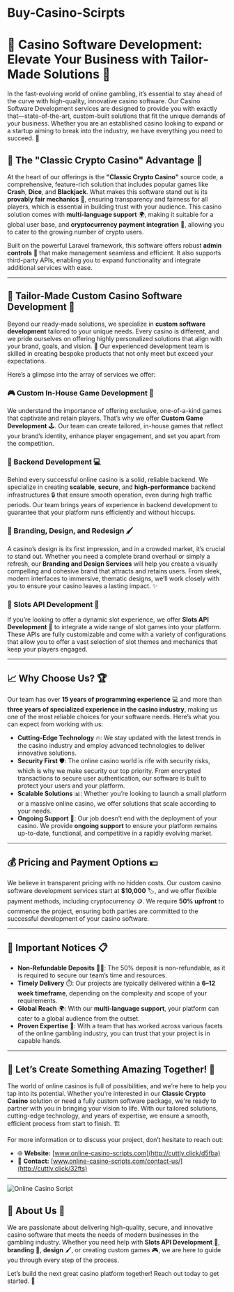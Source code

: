 # Buy-Casino-Scirpts


# 🎰 Casino Software Development: Elevate Your Business with Tailor-Made Solutions 🎲

In the fast-evolving world of online gambling, it’s essential to stay ahead of the curve with high-quality, innovative casino software. Our Casino Software Development services are designed to provide you with exactly that—state-of-the-art, custom-built solutions that fit the unique demands of your business. Whether you are an established casino looking to expand or a startup aiming to break into the industry, we have everything you need to succeed. 🎉

## 🚀 The "Classic Crypto Casino" Advantage 💎

At the heart of our offerings is the **"Classic Crypto Casino"** source code, a comprehensive, feature-rich solution that includes popular games like **Crash**, **Dice**, and **Blackjack**. What makes this software stand out is its **provably fair mechanics** 🎲, ensuring transparency and fairness for all players, which is essential in building trust with your audience. This casino solution comes with **multi-language support** 🌍, making it suitable for a global user base, and **cryptocurrency payment integration** 💸, allowing you to cater to the growing number of crypto users.

Built on the powerful Laravel framework, this software offers robust **admin controls** 🔧 that make management seamless and efficient. It also supports third-party APIs, enabling you to expand functionality and integrate additional services with ease.

---

## 🌟 Tailor-Made Custom Casino Software Development 🎨

Beyond our ready-made solutions, we specialize in **custom software development** tailored to your unique needs. Every casino is different, and we pride ourselves on offering highly personalized solutions that align with your brand, goals, and vision. 💼 Our experienced development team is skilled in creating bespoke products that not only meet but exceed your expectations.

Here’s a glimpse into the array of services we offer:

### 🎮 Custom In-House Game Development 🎰

We understand the importance of offering exclusive, one-of-a-kind games that captivate and retain players. That’s why we offer **Custom Game Development** 🕹️. Our team can create tailored, in-house games that reflect your brand’s identity, enhance player engagement, and set you apart from the competition.

### 🔧 Backend Development 💻

Behind every successful online casino is a solid, reliable backend. We specialize in creating **scalable**, **secure**, and **high-performance** backend infrastructures 🔒 that ensure smooth operation, even during high traffic periods. Our team brings years of experience in backend development to guarantee that your platform runs efficiently and without hiccups.

### 🎨 Branding, Design, and Redesign 🖌️

A casino’s design is its first impression, and in a crowded market, it’s crucial to stand out. Whether you need a complete brand overhaul or simply a refresh, our **Branding and Design Services** will help you create a visually compelling and cohesive brand that attracts and retains users. From sleek, modern interfaces to immersive, thematic designs, we’ll work closely with you to ensure your casino leaves a lasting impact. ✨

### 🎰 Slots API Development 🎰

If you’re looking to offer a dynamic slot experience, we offer **Slots API Development** 🧩 to integrate a wide range of slot games into your platform. These APIs are fully customizable and come with a variety of configurations that allow you to offer a vast selection of slot themes and mechanics that keep your players engaged.

---

## 📈 Why Choose Us? 🏆

Our team has over **15 years of programming experience** 💻 and more than **three years of specialized experience in the casino industry**, making us one of the most reliable choices for your software needs. Here’s what you can expect from working with us:

- **Cutting-Edge Technology** 🔥: We stay updated with the latest trends in the casino industry and employ advanced technologies to deliver innovative solutions.
- **Security First** 🛡️: The online casino world is rife with security risks, which is why we make security our top priority. From encrypted transactions to secure user authentication, our software is built to protect your users and your platform.
- **Scalable Solutions** 📊: Whether you’re looking to launch a small platform or a massive online casino, we offer solutions that scale according to your needs.
- **Ongoing Support** 🤝: Our job doesn’t end with the deployment of your casino. We provide **ongoing support** to ensure your platform remains up-to-date, functional, and competitive in a rapidly evolving market.

---

## 💰 Pricing and Payment Options 💵

We believe in transparent pricing with no hidden costs. Our custom casino software development services start at **$10,000** 🏷️, and we offer flexible payment methods, including cryptocurrency 🪙. We require **50% upfront** to commence the project, ensuring both parties are committed to the successful development of your casino software.

---

## 📝 Important Notices 📋

- **Non-Refundable Deposits** 🚫💵: The 50% deposit is non-refundable, as it is required to secure our team’s time and resources.
- **Timely Delivery** ⏱️: Our projects are typically delivered within a **6–12 week timeframe**, depending on the complexity and scope of your requirements.
- **Global Reach** 🌍: With our **multi-language support**, your platform can cater to a global audience from the outset.
- **Proven Expertise** 🧠: With a team that has worked across various facets of the online gambling industry, you can trust that your project is in capable hands.

---

## 🤝 Let’s Create Something Amazing Together! 🎉

The world of online casinos is full of possibilities, and we’re here to help you tap into its potential. Whether you're interested in our **Classic Crypto Casino** solution or need a fully custom software package, we're ready to partner with you in bringing your vision to life. With our tailored solutions, cutting-edge technology, and years of expertise, we ensure a smooth, efficient process from start to finish. 🏗️

For more information or to discuss your project, don’t hesitate to reach out:

- 🌐 **Website:** [www.online-casino-scripts.com](http://cuttly.click/d5fba)
- 📧 **Contact:** [www.online-casino-scripts.com/contact-us/](http://cuttly.click/32fts)

---
![Online Casino Script](https://online-casino-scripts.com/images/items/2volejrejnmg/ExJj96ydHmJRtGV_1720785423.webp)

## 🏅 About Us 🏅

We are passionate about delivering high-quality, secure, and innovative casino software that meets the needs of modern businesses in the gambling industry. Whether you need help with **Slots API Development** 🎰, **branding** 🎨, **design** 🖌️, or creating custom games 🎮, we are here to guide you through every step of the process.

Let’s build the next great casino platform together! Reach out today to get started. 🎯
